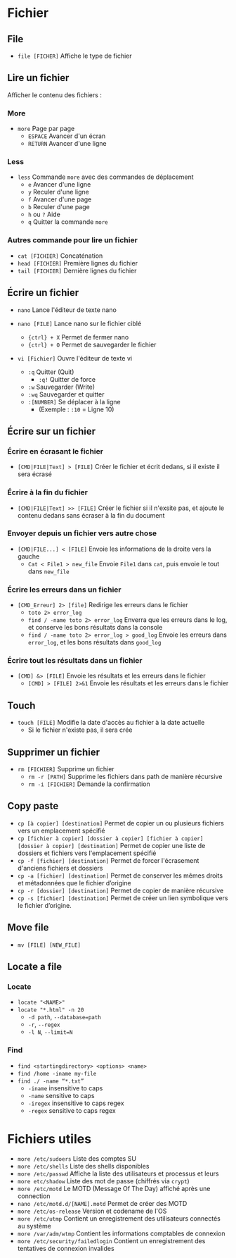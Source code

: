 # Fichier
## File
- `file [FICHER]` Affiche le type de fichier

## Lire un fichier
Afficher le contenu des fichiers :
### More
- `more` Page par page
  - `ESPACE` Avancer d'un écran
  - `RETURN` Avancer d'une ligne

### Less
- `less` Commande `more` avec des commandes de déplacement
  - `e` Avancer d'une ligne
  - `y` Reculer d'une ligne
  - `f` Avancer d'une page
  - `b`  Reculer d'une page
  - `h` ou `?` Aide
  - `q` Quitter la commande `more`

### Autres commande pour lire un fichier
- `cat [FICHIER]` Concaténation
- `head [FICHIER]` Première lignes du fichier
- `tail [FICHIER]` Dernière lignes du fichier

## Écrire un fichier
- `nano` Lance l'éditeur de texte nano
- `nano [FILE]` Lance nano sur le fichier ciblé
  - `{ctrl} + X` Permet de fermer nano
  - `{ctrl} + O` Permet de sauvegarder le fichier

- `vi [Fichier]` Ouvre l'éditeur de texte vi
  - `:q` Quitter (Quit)
    - `:q!` Quitter de force
  - `:w` Sauvegarder (Write)
  - `:wq` Sauvegarder et quitter
  - `:[NUMBER]` Se déplacer à la ligne
    - (Exemple : `:10` = Ligne 10)

## Écrire sur un fichier
### Écrire en écrasant le fichier
- `[CMD|FILE|Text] > [FILE]` Créer le fichier et écrit dedans, si il existe il sera écrasé

### Écrire à la fin du fichier
- `[CMD|FILE|Text] >> [FILE]` Créer le fichier si il n'exsite pas, et ajoute le contenu dedans sans écraser à la fin du document

### Envoyer depuis un fichier vers autre chose
- `[CMD|FILE...] < [FILE]` Envoie les informations de la droite vers la gauche
  - `Cat < File1 > new_file` Envoie `File1` dans `cat`, puis envoie le tout dans `new_file`

### Écrire les erreurs dans un fichier
- `[CMD_Erreur] 2> [file]` Redirige les erreurs dans le fichier
  - `toto 2> error_log`
  - `find / -name toto 2> error_log` Enverra que les erreurs dans le log, et conserve les bons résultats dans la console
  - `find / -name toto 2> error_log > good_log` Envoie les erreurs dans `error_log`, et les bons résultats dans `good_log`

### Écrire tout les résultats dans un fichier
- `[CMD] &> [FILE]` Envoie les résultats et les erreurs dans le fichier
  - `[CMD] > [FILE] 2>&1` Envoie les résultats et les erreurs dans le fichier

## Touch
- `touch [FILE]` Modifie la date d'accès au fichier à la date actuelle
  - Si le fichier n'existe pas, il sera crée

## Supprimer un fichier
- `rm [FICHIER]` Supprime un fichier
  - `rm -r [PATH]` Supprime les fichiers dans path de manière récursive
  - `rm -i [FICHIER]` Demande la confirmation

## Copy paste
- `cp [à copier] [destination]` Permet de copier un ou plusieurs fichiers vers un emplacement spécifié
- `cp [fichier à copier] [dossier à copier] [fichier à copier] [dossier à copier] [destination]` Permet de copier une liste de dossiers et fichiers vers l'emplacement spécifié
- `cp -f [fichier] [destination]` Permet de forcer l'écrasement d'anciens fichiers et dossiers
- `cp -a [fichier] [destination]` Permet de conserver les mêmes droits et métadonnées que le fichier d’origine
- `cp -r [dossier] [destination]` Permet de copier de manière récursive
- `cp -s [fichier] [destination]` Permet de créer un lien symbolique vers le fichier d’origine.

## Move file
- `mv [FILE] [NEW_FILE]`

## Locate a file
### Locate
- `locate "<NAME>"`
- `locate "*.html" -n 20`
  - `-d path`, `--database=path`
  - `-r`, `--regex`
  - `-l N`, `--limit=N`
### Find
- `find <startingdirectory> <options> <name>`
- `find /home -iname my-file`
- `find ./ -name “*.txt”`
  - `-iname` insensitive to caps
  - `-name` sensitive to caps
  - `-iregex` insensitive to caps regex
  - `-regex` sensitive to caps regex

# Fichiers utiles
- `more /etc/sudoers` Liste des comptes SU
- `more /etc/shells` Liste des shells disponibles
- `more /etc/passwd` Affiche la liste des utilisateurs et processus et leurs 
- `more etc/shadow` Liste des mot de passe (chiffrés via `crypt`)
- `more /etc/motd` Le MOTD (Message Of The Day) affiché après une connection
- `nano /etc/motd.d/[NAME].motd` Permet de créer des MOTD
- `more /etc/os-release` Version et codename de l'OS
- `more /etc/utmp` Contient un enregistrement des utilisateurs connectés au système
- `more /var/adm/wtmp` Contient les informations comptables de connexion
- `more /etc/security/failedlogin` Contient un enregistrement des tentatives de connexion invalides
